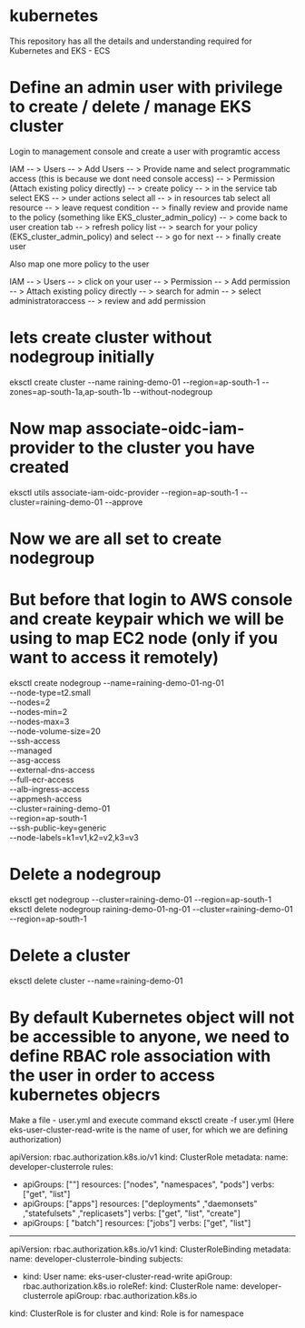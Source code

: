 # kubernetes
This repository has all the details and understanding required for Kubernetes and EKS - ECS

# Define an admin user with privilege to create / delete / manage EKS cluster

Login to management console and create a user with programtic access 

IAM -- > Users -- > Add Users -- > Provide name and select programmatic access (this is because we dont need console access) -- > Permission (Attach existing policy directly) -- > create policy -- > in the service tab select EKS -- > under actions select all -- > in resources tab select all resource -- > leave request condition -- > finally review and provide name to the policy (something like EKS_cluster_admin_policy) -- > come back to user creation tab -- > refresh policy list -- > search for your policy (EKS_cluster_admin_policy) and select -- > go for next -- > finally create user

Also map one more policy to the user 

IAM -- > Users -- > click on your user -- > Permission -- > Add permission -- > Attach existing policy directly -- > search for admin -- > select administratoraccess -- > review and add permission


# lets create cluster without nodegroup initially 

eksctl create cluster --name raining-demo-01 --region=ap-south-1 --zones=ap-south-1a,ap-south-1b --without-nodegroup

# Now map associate-oidc-iam-provider to the cluster you have created 

eksctl utils associate-iam-oidc-provider --region=ap-south-1 --cluster=raining-demo-01 --approve

# Now we are all set to create nodegroup 

# But before that login to AWS console and create keypair which we will be using to map EC2 node (only if you want to access it remotely)

eksctl create nodegroup --name=raining-demo-01-ng-01 \
--node-type=t2.small \
--nodes=2 \
--nodes-min=2 \
--nodes-max=3 \
--node-volume-size=20 \
--ssh-access \
--managed \
--asg-access  \
--external-dns-access \
--full-ecr-access \
--alb-ingress-access  \
--appmesh-access  \
--cluster=raining-demo-01 \
--region=ap-south-1 \
--ssh-public-key=generic  \
--node-labels=k1=v1,k2=v2,k3=v3

# Delete a nodegroup

eksctl get nodegroup --cluster=raining-demo-01 --region=ap-south-1
eksctl delete nodegroup raining-demo-01-ng-01 --cluster=raining-demo-01 --region=ap-south-1

# Delete a cluster

eksctl delete cluster --name=raining-demo-01

# By default Kubernetes object will not be accessible to anyone, we need to define RBAC role association with the user in order to access kubernetes objecrs

Make a file - user.yml and execute command eksctl create -f user.yml (Here eks-user-cluster-read-write is the name of user, for which we are defining authorization) 

apiVersion: rbac.authorization.k8s.io/v1
kind: ClusterRole
metadata:
  name: developer-clusterrole
rules:
  - apiGroups: [""]
    resources: ["nodes", "namespaces", "pods"]
    verbs: ["get", "list"]
  - apiGroups: ["apps"]
    resources: ["deployments" ,"daemonsets" ,"statefulsets" ,"replicasets"]
    verbs: ["get", "list", "create"]
  - apiGroups: [ "batch"]
    resources: ["jobs"]
    verbs: ["get", "list"]
---
apiVersion: rbac.authorization.k8s.io/v1
kind: ClusterRoleBinding
metadata:
  name: developer-clusterrole-binding
subjects:
  - kind: User
    name: eks-user-cluster-read-write
    apiGroup: rbac.authorization.k8s.io
roleRef:
  kind: ClusterRole
  name: developer-clusterrole
  apiGroup: rbac.authorization.k8s.io
  
  kind: ClusterRole is for cluster and kind: Role is for namespace




